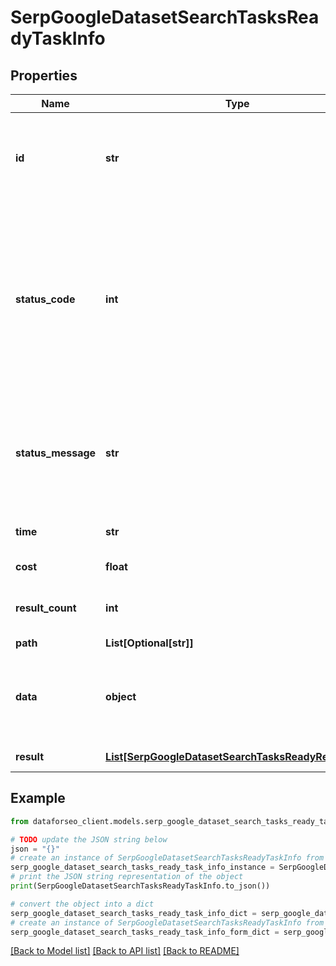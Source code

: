 # SerpGoogleDatasetSearchTasksReadyTaskInfo


## Properties

Name | Type | Description | Notes
------------ | ------------- | ------------- | -------------
**id** | **str** | task identifier unique task identifier in our system in the UUID format | [optional] 
**status_code** | **int** | status code of the task generated by DataForSEO, can be within the following range: 10000-60000 you can find the full list of the response codes here | [optional] 
**status_message** | **str** | informational message of the task you can find the full list of general informational messages here | [optional] 
**time** | **str** | execution time, seconds | [optional] 
**cost** | **float** | total tasks cost, USD | [optional] 
**result_count** | **int** | number of elements in the result array | [optional] 
**path** | **List[Optional[str]]** | URL path | [optional] 
**data** | **object** | contains the same parameters that you specified in the POST request | [optional] 
**result** | [**List[SerpGoogleDatasetSearchTasksReadyResultInfo]**](SerpGoogleDatasetSearchTasksReadyResultInfo.md) | array of results | [optional] 

## Example

```python
from dataforseo_client.models.serp_google_dataset_search_tasks_ready_task_info import SerpGoogleDatasetSearchTasksReadyTaskInfo

# TODO update the JSON string below
json = "{}"
# create an instance of SerpGoogleDatasetSearchTasksReadyTaskInfo from a JSON string
serp_google_dataset_search_tasks_ready_task_info_instance = SerpGoogleDatasetSearchTasksReadyTaskInfo.from_json(json)
# print the JSON string representation of the object
print(SerpGoogleDatasetSearchTasksReadyTaskInfo.to_json())

# convert the object into a dict
serp_google_dataset_search_tasks_ready_task_info_dict = serp_google_dataset_search_tasks_ready_task_info_instance.to_dict()
# create an instance of SerpGoogleDatasetSearchTasksReadyTaskInfo from a dict
serp_google_dataset_search_tasks_ready_task_info_form_dict = serp_google_dataset_search_tasks_ready_task_info.from_dict(serp_google_dataset_search_tasks_ready_task_info_dict)
```
[[Back to Model list]](../README.md#documentation-for-models) [[Back to API list]](../README.md#documentation-for-api-endpoints) [[Back to README]](../README.md)


